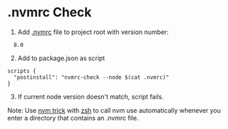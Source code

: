# .nvmrc Check

1) Add [.nvmrc](https://github.com/creationix/nvm#nvmrc) file to project root with version number:
```
  8.0
```

2) Add to package.json as script
```
scripts {
  "postinstall": "nvmrc-check --node $(cat .nvmrc)"
}
```

3) If current node version doesn't match, script fails.

Note: Use [nvm trick](https://github.com/creationix/nvm#zsh) with [zsh](https://github.com/robbyrussell/oh-my-zsh/wiki/Installing-ZSH) to call nvm use automatically whenever you enter a directory that contains an .nvmrc file. 